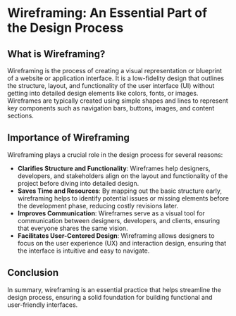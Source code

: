 # Wireframing: An Essential Part of the Design Process

## What is Wireframing?

Wireframing is the process of creating a visual representation or blueprint of a website or application interface. It is a low-fidelity design that outlines the structure, layout, and functionality of the user interface (UI) without getting into detailed design elements like colors, fonts, or images. Wireframes are typically created using simple shapes and lines to represent key components such as navigation bars, buttons, images, and content sections.

## Importance of Wireframing

Wireframing plays a crucial role in the design process for several reasons:

- **Clarifies Structure and Functionality**: Wireframes help designers, developers, and stakeholders align on the layout and functionality of the project before diving into detailed design.
- **Saves Time and Resources**: By mapping out the basic structure early, wireframing helps to identify potential issues or missing elements before the development phase, reducing costly revisions later.
- **Improves Communication**: Wireframes serve as a visual tool for communication between designers, developers, and clients, ensuring that everyone shares the same vision.
- **Facilitates User-Centered Design**: Wireframing allows designers to focus on the user experience (UX) and interaction design, ensuring that the interface is intuitive and easy to navigate.

## Conclusion

In summary, wireframing is an essential practice that helps streamline the design process, ensuring a solid foundation for building functional and user-friendly interfaces.
